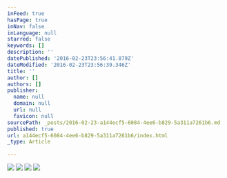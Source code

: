 ```yaml
---
inFeed: true
hasPage: true
inNav: false
inLanguage: null
starred: false
keywords: []
description: ''
datePublished: '2016-02-23T23:56:41.879Z'
dateModified: '2016-02-23T23:56:39.346Z'
title: ''
author: []
authors: []
publisher:
  name: null
  domain: null
  url: null
  favicon: null
sourcePath: _posts/2016-02-23-a144ecf5-6084-4ee6-b829-5a311a7261b6.md
published: true
url: a144ecf5-6084-4ee6-b829-5a311a7261b6/index.html
_type: Article

---
```

![](https://the-grid-user-content.s3-us-west-2.amazonaws.com/a7164fa5-4ab7-4998-9b8b-f289c2763e9a.jpg)
![](https://the-grid-user-content.s3-us-west-2.amazonaws.com/05086c9e-48c5-4347-aac9-354821f542af.jpg)
![](https://the-grid-user-content.s3-us-west-2.amazonaws.com/78093450-0378-4566-a892-97b0513b4340.jpg)
![](https://the-grid-user-content.s3-us-west-2.amazonaws.com/323c2aab-87a2-41c3-8b60-27b2001c7f5e.jpg)